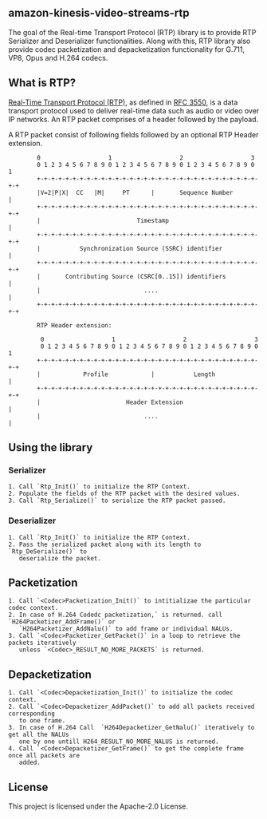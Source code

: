 ## amazon-kinesis-video-streams-rtp

The goal of the Real-time Transport Protocol (RTP) library is to provide
RTP Serializer and Deserializer functionalities. Along with this, RTP library
also provide codec packetization and depacketization functionality for G.711,
VP8, Opus and H.264 codecs.

## What is RTP?

[Real-Time Transport Protocol (RTP)](https://en.wikipedia.org/wiki/Real-time_Transport_Protocol),
as defined in [RFC 3550](https://datatracker.ietf.org/doc/html/rfc3550), is a data transport protocol
used to deliver real-time data such as audio or video over IP networks. An RTP packet comprises of a
header followed by the payload.

A RTP packet consist of following fields followed by an optional RTP Header extension.

```
        0                   1                   2                   3
        0 1 2 3 4 5 6 7 8 9 0 1 2 3 4 5 6 7 8 9 0 1 2 3 4 5 6 7 8 9 0 1
        +-+-+-+-+-+-+-+-+-+-+-+-+-+-+-+-+-+-+-+-+-+-+-+-+-+-+-+-+-+-+-+-+
        |V=2|P|X|  CC   |M|     PT      |       Sequence Number         |
        +-+-+-+-+-+-+-+-+-+-+-+-+-+-+-+-+-+-+-+-+-+-+-+-+-+-+-+-+-+-+-+-+
        |                           Timestamp                           |
        +-+-+-+-+-+-+-+-+-+-+-+-+-+-+-+-+-+-+-+-+-+-+-+-+-+-+-+-+-+-+-+-+
        |           Synchronization Source (SSRC) identifier            |
        +-+-+-+-+-+-+-+-+-+-+-+-+-+-+-+-+-+-+-+-+-+-+-+-+-+-+-+-+-+-+-+-+
        |       Contributing Source (CSRC[0..15]) identifiers           |
        |                             ....                              |
        +-+-+-+-+-+-+-+-+-+-+-+-+-+-+-+-+-+-+-+-+-+-+-+-+-+-+-+-+-+-+-+-+

        RTP Header extension:

         0                   1                   2                   3
         0 1 2 3 4 5 6 7 8 9 0 1 2 3 4 5 6 7 8 9 0 1 2 3 4 5 6 7 8 9 0 1
        +-+-+-+-+-+-+-+-+-+-+-+-+-+-+-+-+-+-+-+-+-+-+-+-+-+-+-+-+-+-+-+-+
        |            Profile            |           Length              |
        +-+-+-+-+-+-+-+-+-+-+-+-+-+-+-+-+-+-+-+-+-+-+-+-+-+-+-+-+-+-+-+-+
        |                        Header Extension                       |
        |                             ....                              |
```

## Using the library

### Serializer
    1. Call `Rtp_Init()` to initialize the RTP Context.
    2. Populate the fields of the RTP packet with the desired values.
    3. Call `Rtp_Serialize()` to serialize the RTP packet passed.

### Deserializer
    1. Call `Rtp_Init()` to initialize the RTP Context.
    2. Pass the serialized packet along with its length to `Rtp_DeSerialize()` to
       deserialize the packet.

## Packetization
    1. Call `<Codec>Packetization_Init()` to intitializae the particular codec context.
    2. In case of H.264 Codedc packetization,` is returned. call `H264Packetizer_AddFrame()` or
       `H264Packetizer_AddNalu()` to add frame or individual NALUs.
    3. Call `<Codec>Packetizer_GetPacket()` in a loop to retrieve the packets iteratively
       unless `<Codec>_RESULT_NO_MORE_PACKETS` is returned.

## Depacketization
    1. Call `<Codec>Depacketization_Init()` to initialize the codec context.
    2. Call `<Codec>Depacketizer_AddPacket()` to add all packets received corresponding
       to one frame.
    3. In case of H.264 Call  `H264Depacketizer_GetNalu()` iteratively to get all the NALUs
       one by one untill H264_RESULT_NO_MORE_NALUS is returned.
    4. Call `<Codec>Depacketizer_GetFrame()` to get the complete frame once all packets are
       added.

## License

This project is licensed under the Apache-2.0 License.

